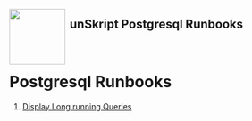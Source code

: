 [<img align="left" src="https://unskript.com/assets/favicon.png" width="100" height="100" style="padding-right: 5px">](https://unskript.com/assets/favicon.png) 
<h2>unSkript Postgresql Runbooks</h2>
<br>

# Postgresql Runbooks
1. [Display Long running Queries](./Display-postgresql-long-running.ipynb)